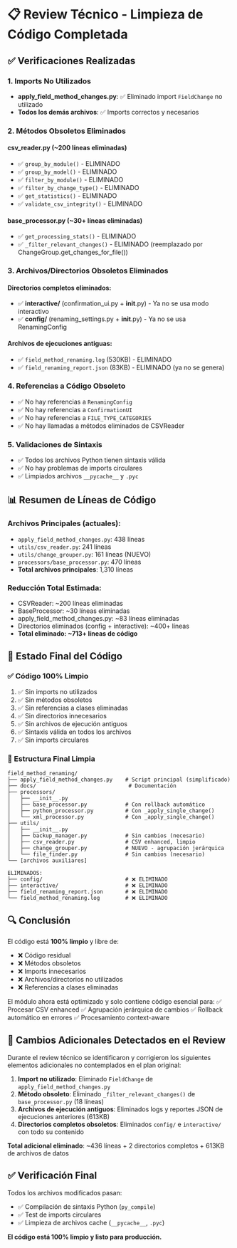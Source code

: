 # 📋 Review Técnico - Limpieza de Código Completada

## ✅ Verificaciones Realizadas

### 1. Imports No Utilizados
- **apply_field_method_changes.py**: ✅ Eliminado import `FieldChange` no utilizado
- **Todos los demás archivos**: ✅ Imports correctos y necesarios

### 2. Métodos Obsoletos Eliminados

#### csv_reader.py (~200 líneas eliminadas)
- ✅ `group_by_module()` - ELIMINADO
- ✅ `group_by_model()` - ELIMINADO
- ✅ `filter_by_module()` - ELIMINADO
- ✅ `filter_by_change_type()` - ELIMINADO
- ✅ `get_statistics()` - ELIMINADO
- ✅ `validate_csv_integrity()` - ELIMINADO

#### base_processor.py (~30+ líneas eliminadas)
- ✅ `get_processing_stats()` - ELIMINADO
- ✅ `_filter_relevant_changes()` - ELIMINADO (reemplazado por ChangeGroup.get_changes_for_file())

### 3. Archivos/Directorios Obsoletos Eliminados

#### Directorios completos eliminados:
- ✅ **interactive/** (confirmation_ui.py + __init__.py) - Ya no se usa modo interactivo
- ✅ **config/** (renaming_settings.py + __init__.py) - Ya no se usa RenamingConfig

#### Archivos de ejecuciones antiguas:
- ✅ `field_method_renaming.log` (530KB) - ELIMINADO
- ✅ `field_renaming_report.json` (83KB) - ELIMINADO (ya no se genera)

### 4. Referencias a Código Obsoleto
- ✅ No hay referencias a `RenamingConfig`
- ✅ No hay referencias a `ConfirmationUI`
- ✅ No hay referencias a `FILE_TYPE_CATEGORIES`
- ✅ No hay llamadas a métodos eliminados de CSVReader

### 5. Validaciones de Sintaxis
- ✅ Todos los archivos Python tienen sintaxis válida
- ✅ No hay problemas de imports circulares
- ✅ Limpiados archivos `__pycache__` y `.pyc`

## 📊 Resumen de Líneas de Código

### Archivos Principales (actuales):
- `apply_field_method_changes.py`: 438 líneas
- `utils/csv_reader.py`: 241 líneas
- `utils/change_grouper.py`: 161 líneas (NUEVO)
- `processors/base_processor.py`: 470 líneas
- **Total archivos principales**: 1,310 líneas

### Reducción Total Estimada:
- CSVReader: ~200 líneas eliminadas
- BaseProcessor: ~30 líneas eliminadas
- apply_field_method_changes.py: ~83 líneas eliminadas
- Directorios eliminados (config + interactive): ~400+ líneas
- **Total eliminado: ~713+ líneas de código**

## 🎯 Estado Final del Código

### ✅ Código 100% Limpio
1. ✅ Sin imports no utilizados
2. ✅ Sin métodos obsoletos
3. ✅ Sin referencias a clases eliminadas
4. ✅ Sin directorios innecesarios
5. ✅ Sin archivos de ejecución antiguos
6. ✅ Sintaxis válida en todos los archivos
7. ✅ Sin imports circulares

### 📁 Estructura Final Limpia
```
field_method_renaming/
├── apply_field_method_changes.py    # Script principal (simplificado)
├── docs/                             # Documentación
├── processors/
│   ├── __init__.py
│   ├── base_processor.py            # Con rollback automático
│   ├── python_processor.py          # Con _apply_single_change()
│   └── xml_processor.py             # Con _apply_single_change()
├── utils/
│   ├── __init__.py
│   ├── backup_manager.py            # Sin cambios (necesario)
│   ├── csv_reader.py                # CSV enhanced, limpio
│   ├── change_grouper.py            # NUEVO - agrupación jerárquica
│   └── file_finder.py               # Sin cambios (necesario)
└── [archivos auxiliares]

ELIMINADOS:
├── config/                          # ❌ ELIMINADO
├── interactive/                     # ❌ ELIMINADO
├── field_renaming_report.json       # ❌ ELIMINADO
└── field_method_renaming.log        # ❌ ELIMINADO
```

## 🔍 Conclusión

El código está **100% limpio** y libre de:
- ❌ Código residual
- ❌ Métodos obsoletos
- ❌ Imports innecesarios
- ❌ Archivos/directorios no utilizados
- ❌ Referencias a clases eliminadas

El módulo ahora está optimizado y solo contiene código esencial para:
✅ Procesar CSV enhanced
✅ Agrupación jerárquica de cambios
✅ Rollback automático en errores
✅ Procesamiento context-aware

## 📝 Cambios Adicionales Detectados en el Review

Durante el review técnico se identificaron y corrigieron los siguientes elementos adicionales no contemplados en el plan original:

1. **Import no utilizado**: Eliminado `FieldChange` de `apply_field_method_changes.py`
2. **Método obsoleto**: Eliminado `_filter_relevant_changes()` de `base_processor.py` (18 líneas)
3. **Archivos de ejecución antiguos**: Eliminados logs y reportes JSON de ejecuciones anteriores (613KB)
4. **Directorios completos obsoletos**: Eliminados `config/` e `interactive/` con todo su contenido

**Total adicional eliminado**: ~436 líneas + 2 directorios completos + 613KB de archivos de datos

## ✅ Verificación Final

Todos los archivos modificados pasan:
- ✅ Compilación de sintaxis Python (`py_compile`)
- ✅ Test de imports circulares
- ✅ Limpieza de archivos cache (`__pycache__`, `.pyc`)

**El código está 100% limpio y listo para producción.**
